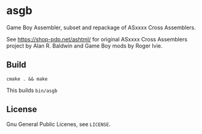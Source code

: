 # asgb
Game Boy Assembler, subset and repackage of ASxxxx Cross Assemblers.

See https://shop-pdp.net/ashtml/ for original ASxxxx Cross Assemblers project by  Alan R.  Baldwin and Game Boy mods by Roger Ivie.

## Build

```shell
cmake . && make
```
This builds `bin/asgb`

## License

Gnu General Public Licenes, see `LICENSE`.
